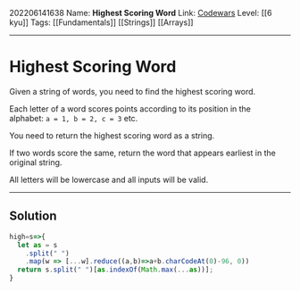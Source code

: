 202206141638
Name: **Highest Scoring Word**
Link: [Codewars](https://www.codewars.com/kata/57eb8fcdf670e99d9b000272)
Level:  [[6 kyu]]
Tags: [[Fundamentals]] [[Strings]] [[Arrays]]

---

# Highest Scoring Word

Given a string of words, you need to find the highest scoring word.

Each letter of a word scores points according to its position in the alphabet: `a = 1, b = 2, c = 3` etc.

You need to return the highest scoring word as a string.

If two words score the same, return the word that appears earliest in the original string.

All letters will be lowercase and all inputs will be valid.

---

## Solution

``` javascript
high=s=>{
  let as = s
    .split(" ")
    .map(w => [...w].reduce((a,b)=>a+b.charCodeAt(0)-96, 0))
  return s.split(" ")[as.indexOf(Math.max(...as))];
}
```